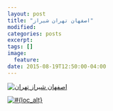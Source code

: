 ```yaml
---
layout: post
title: "اصفهان تهران شیراز" 
modified:
categories: posts
excerpt:
tags: []
image:
  feature:
date: 2015-08-19T12:50:00-04:00
---
```


<div class='instagramphoto'><a href='https://instagram.com/p/6kjNPzuIk6/'><img src='https://scontent.cdninstagram.com/hphotos-xaf1/t51.2885-15/s640x640/sh0.08/e35/11820508_1652820931666216_403935945_n.jpg' alt='اصفهان شیراز تهران' /></a></div><div class='googlemap' style='padding-top:10pt'><a href='http://maps.google.com?q=38.907704,-77.024445'><img border='0' src='http://maps.googleapis.com/maps/api/staticmap?center=38.907704,-77.024445&markers=38.907704,-77.024445&zoom=14&size=640x640&sensor=false' alt='#{loc_alt}' /></a></div>
